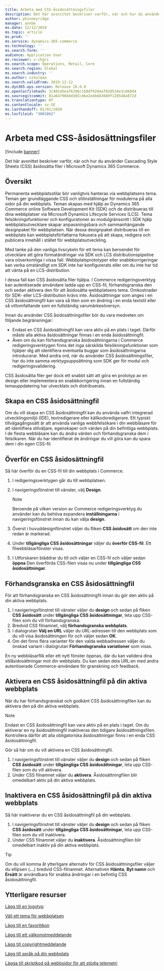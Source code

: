 ```yaml
---
title: Arbeta med CSS-åsidosättningsfiler
description: Det här avsnittet beskriver varför, när och hur du använder Cascading Style Sheets (CSS) åsidosätta filer i Microsoft Dynamics 365 Commerce.
author: phinneyridge
manager: annbe
ms.date: 12/12/2019
ms.topic: article
ms.prod: ''
ms.service: dynamics-365-commerce
ms.technology: ''
ms.search.form: ''
audience: Application User
ms.reviewer: v-chgri
ms.search.scope: Operations, Retail, Core
ms.search.region: Global
ms.search.industry: ''
ms.author: niholman
ms.search.validFrom: 2019-12-12
ms.dyn365.ops.version: Release 10.0.8
ms.openlocfilehash: 3c40145ea76296c1b8df9284af820534e3c869d4
ms.sourcegitcommit: 81a647904dd305c4be2e4b683689f128548a872d
ms.translationtype: HT
ms.contentlocale: sv-SE
ms.lasthandoff: 02/01/2020
ms.locfileid: "3001862"
---
```

# <a name="work-with-css-override-files"></a>Arbeta med CSS-åsidosättningsfiler


[!include [banner](includes/banner.md)]

Det här avsnittet beskriver varför, när och hur du använder Cascading Style Sheets (CSS) åsidosätta filer i Microsoft Dynamics 365 Commerce.

## <a name="overview"></a>Översikt

Permanenta webbplatsstilar bör vanligtvis hanteras via webbplatsens tema. Teman ger grundläggande CSS och stilinställningar för modulerna på alla sidor på din webbplats. Teman skapas med hjälp av Dynamics 365 Commerce online Software Development Kit (SDK) och de distribueras till dina webbplatser via Microsoft Dynamics Lifecycle Services (LCS). Tema felsökningsfunktioner och konfigurationer av modulgränssnitt i SDK hjälp webbplatsutvecklare skapar anpassningsbara och sammanhängande designpaket för webbplatsen. När dessa designpaket distribueras till en webbplats kan webbplatsförfattarna fokusera på att skapa, redigera och publicera innehåll i stället för webbplatsutveckling.

Med tanke på den vanliga livscykeln för ett tema kan beroendet för utvecklare att göra formatändringar via SDK och LCS distributionspipeline vara oöverkomliga i vissa fall. Webbplatsprototyper eller snabbkorrigeringar kan verka omständligt om SDK inte har konfigurerats eller om du inte har tid att vänta på en LCS-distribution.

I dessa fall kan CSS åsidosätta filer hjälpa. I Commerce redigeringsverktyg kan autentiserade användare ladda upp en CSS-fil, förhandsgranska den och sedan aktivera den för att åsidosätta webbplatsens tema. Omkostnader för SDK- eller LCS-distribution krävs inte. Åsidosättningar som anges i en CSS åsidosättningfil kan vara så liten som en ändring i en enda textstil eller så vittomfattande som en fullständig varumärkesöversyn.

Innan du använder CSS åsidosättningsfiler bör du vara medveten om följande begränsningar:

- Endast en CSS åsidosättningfil kan vara aktiv på en plats i taget. Därför måste alla aktiva åsidosättningar finnas i en enda åsidosättningfil.
- Även om du kan förhandsgranska åsidosättningarna i Commerce redigeringsverktygen finns det inga särskilda felsökningsfunktioner som hjälper dig att identifiera eventuella buggar som åsidosättningarna introducerar. Med andra ord, när du använder CSS åsidosättningsfiler, har du inte samma verktygsuppsättning som SDK ger för modul och redigeringsvalidering.

CSS åsidosätta filer ger dock ett snabbt sätt att göra en prototyp av en design eller implementera en snabbkorrigering innan en fullständig temauppdatering har utvecklats och distribuerats.

## <a name="create-a-css-override-file"></a>Skapa en CSS åsidosättningfil

Om du vill skapa en CSS åsidosättningfil kan du använda valfri integrerad utvecklingsmiljö (IDE), textredigerare eller källkodsredigerare. Ett typiskt tillvägagångssätt är att använda vanliga webbfelsökare i din webbläsare för att identifiera stilväljare, egenskaper och värden på din befintliga webbplats. I de flesta webbläsare kan du ändra värden och förhandsgranska dem i felsökaren. När du har identifierat de ändringar du vill göra kan du spara dem i din egen CSS-fil.

## <a name="upload-a-css-override-file"></a>Överför en CSS åsidosättningfil

Så här överför du en CSS-fil till din webbplats i Commerce.

1. I redigeringsverktygen går du till webbplatsen.
1. I navigeringsfönstret till vänster, välj **Design**.

    > [!NOTE]
    > Beroende på vilken version av Commerce redigeringsverktyg du använder kan du behöva expandera **inställningarna** i navigeringsfönstret innan du kan välja **design**.

1. Överst i huvuddesignfönstret väljer du fliken **CSS åsidosätt** om den inte redan är markerad.
1. Under **tillgängliga CSS åsidosättningar** väljer du **överför CSS-fil**. Ett filwebbläsarfönster visas.
1. I Utforskaren bläddrar du till och väljer en CSS-fil och väljer sedan **öppna** Den överförda CSS-filen visas nu under **tillgängliga CSS åsidosättningar**.

## <a name="preview-a-css-override-file"></a>Förhandsgranska en CSS åsidosättningfil

För att förhandsgranska en CSS åsidosättningfil innan du gör den aktiv på din aktiva webbplats.

1. I navigeringsfönstret till vänster väljer du **design** och sedan på fliken **CSS åsidosätt** under **tillgängliga CSS åsidosättningar**, leta upp CSS-filen som du vill förhandsgranska.
1. Bredvid CSS filnamnet, välj **förhandsgranska webbplats**.
1. I dialogrutan **Välj en URL** väljer du URL-adressen till den webbplats som du vill visa åsidosättningen för och väljer sedan **OK**.
1. Om det finns flera varianter för den valda webbadressen väljer du önskad variant i dialogrutan **Förhandsgranska variationer** som visas.

En ny webbläsarflik eller ett nytt fönster öppnas, där du kan validera dina stilåsidosättningar mot din webbplats. Du kan sedan dela URL:en med andra autentiserade Commerce-användare för granskning och feedback.

## <a name="activate-a-css-override-file-on-your-live-site"></a>Aktivera en CSS åsidosättningfil på din aktiva webbplats

När du har förhandsgranskat och godkänt CSS åsidosättningfilen kan du aktivera den på din aktiva webbplats.

> [!NOTE]
> Endast en CSS åsidosättningfil kan vara aktiv på en plats i taget. Om du aktiverar en ny åsidosättningfil inaktiveras den tidigare åsidosättningsfilen. Kontrollera därför att alla obligatoriska åsidosättningar finns i en enda CSS åsidosättningfil.

Gör så här om du vill aktivera en CSS åsidosättningfil.

1. I navigeringsfönstret till vänster väljer du **design** och sedan på fliken **CSS åsidosätt** under **tillgängliga CSS åsidosättningar**, leta upp CSS-filen som du vill aktivera.
1. Under CSS filnamnet väljer du **aktivera**. Åsidosättningfilen blir omedelbart aktiv på din aktiva webbplats.

## <a name="deactivate-a-css-override-file-on-your-live-site"></a>Inaktivera en CSS åsidosättningfil på din aktiva webbplats

Så här inaktiverar du en CSS åsidosättningfil på din webbplats.

1. I navigeringsfönstret till vänster väljer du **design** och sedan på fliken **CSS åsidosätt** under **tillgängliga CSS åsidosättningar**, leta upp CSS-filen som du vill inaktivera.
1. Under CSS filnamnet väljer du **inaktivera**. Åsidosättningfilen blir omedelbart inaktiv på din aktiva webbplats.

> [!TIP]
> Om du vill komma åt ytterligare alternativ för CSS åsidosättningsfiler väljer du ellipsen (**...**) bredvid CSS-filnamnet. Alternativen **Hämta**, **Byt namn** och **Ersätt** är användbara för snabba ändringar i en befintlig CSS åsidosättningfil.

## <a name="additional-resources"></a>Ytterligare resurser

[Lägg till en logotyp](add-logo.md)

[Välj ett tema för webbplatsen](select-site-theme.md)

[Lägg till en favoritikon](add-favicon.md)

[Lägg till ett välkomstmeddelande](add-welcome-message.md)

[Lägg till copyrightmeddelande](add-copyright-notice.md)

[Lägg till språk på din webbplats](add-languages-to-site.md)

[Lägga till skriptkod på webbsidor för att stödja telemetri](add-telemetry.md)
